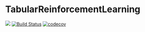 # TabularReinforcementLearning

[![](https://img.shields.io/badge/docs-latest-blue.svg)](https://jbrea.github.io/TabularReinforcementLearning.jl/latest)
[![Build Status](https://travis-ci.org/jbrea/TabularReinforcementLearning.jl.svg?branch=master)](https://travis-ci.org/jbrea/TabularReinforcementLearning.jl)
[![codecov](https://codecov.io/gh/jbrea/TabularReinforcementLearning.jl/branch/master/graph/badge.svg)](https://codecov.io/gh/jbrea/TabularReinforcementLearning.jl)
